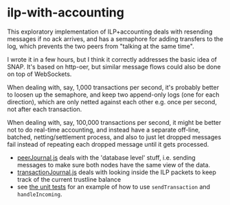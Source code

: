 # ilp-with-accounting

This exploratory implementation of ILP+accounting deals with resending messages if no ack arrives, and has a semaphore for adding transfers to the log, which prevents the two peers from "talking at the same time".

I wrote it in a few hours, but I think it correctly addresses the basic idea of SNAP. It's based on http-oer, but similar message flows could also be done on top of WebSockets.

When dealing with, say, 1,000 transactions per second, it's probably better to loosen up the semaphore, and keep two append-only logs (one for each direction), which are only netted against each other e.g. once per second, not after each transaction.

When dealing with, say, 100,000 transactions per second, it might be better not to do real-time accounting, and instead have a separate off-line, batched, netting/settlement process, and also to just let dropped messages fail instead of repeating each dropped message until it gets processed.

* [peerJournal.js](https://github.com/michielbdejong/ilp-with-accounting/blob/master/src/peerJournal.js) deals with the 'database level' stuff, i.e. sending messages to make sure both nodes have the same view of the data.
* [transactionJournal.js](https://github.com/michielbdejong/ilp-with-accounting/blob/master/src/transactionJournal.js) deals with looking inside the ILP packets to keep track of the current trustline balance
* see [the unit tests](https://github.com/michielbdejong/ilp-with-accounting/blob/master/test/index.test.js) for an example of how to use `sendTransaction` and `handleIncoming`.
